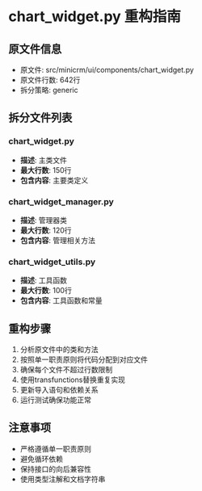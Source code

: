 # chart_widget.py 重构指南

## 原文件信息
- 原文件: src/minicrm/ui/components/chart_widget.py
- 原文件行数: 642行
- 拆分策略: generic

## 拆分文件列表

### chart_widget.py
- **描述**: 主类文件
- **最大行数**: 150行
- **包含内容**: 主要类定义

### chart_widget_manager.py
- **描述**: 管理器类
- **最大行数**: 120行
- **包含内容**: 管理相关方法

### chart_widget_utils.py
- **描述**: 工具函数
- **最大行数**: 100行
- **包含内容**: 工具函数和常量

## 重构步骤

1. 分析原文件中的类和方法
2. 按照单一职责原则将代码分配到对应文件
3. 确保每个文件不超过行数限制
4. 使用transfunctions替换重复实现
5. 更新导入语句和依赖关系
6. 运行测试确保功能正常

## 注意事项

- 严格遵循单一职责原则
- 避免循环依赖
- 保持接口的向后兼容性
- 使用类型注解和文档字符串
